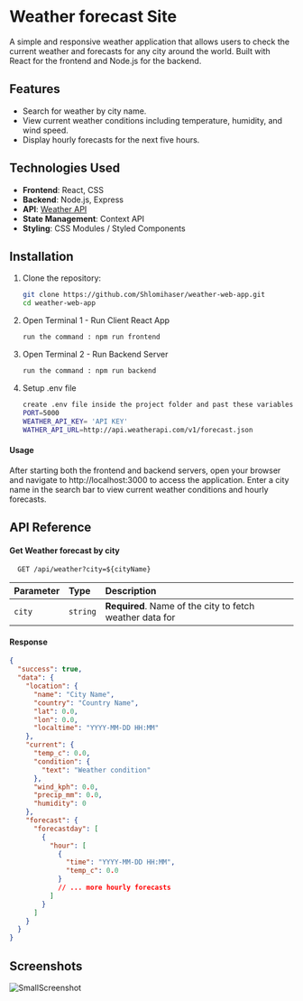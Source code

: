 
# Weather forecast Site

A simple and responsive weather application that allows users to check the current weather and forecasts for any city around the world. Built with React for the frontend and Node.js for the backend.

## Features
- Search for weather by city name.
- View current weather conditions including temperature, humidity, and wind speed.
- Display hourly forecasts for the next five hours.

## Technologies Used
- **Frontend**: React, CSS
- **Backend**: Node.js, Express
- **API**: [Weather API](https://www.weatherapi.com/)
- **State Management**: Context API
- **Styling**: CSS Modules / Styled Components



## Installation

1. Clone the repository:
   ```bash
   git clone https://github.com/Shlomihaser/weather-web-app.git
   cd weather-web-app

2. Open Terminal 1 - Run Client React App
   ```bash
   run the command : npm run frontend
3. Open Terminal 2 - Run Backend Server
   ```bash
   run the command : npm run backend
4. Setup .env file 
    ```bash
    create .env file inside the project folder and past these variables and fill the blank:
    PORT=5000
    WEATHER_API_KEY= 'API KEY'
    WATHER_API_URL=http://api.weatherapi.com/v1/forecast.json 

#### Usage
After starting both the frontend and backend servers, open your browser and navigate to http://localhost:3000 to access the application.
Enter a city name in the search bar to view current weather conditions and hourly forecasts.


## API Reference

#### Get Weather forecast by city

```http
  GET /api/weather?city=${cityName}
```

| Parameter | Type     | Description                |
| :-------- | :------- | :------------------------- |
| `city` | `string` | **Required**. Name of the city to fetch weather data for |

#### Response

```json
{
  "success": true,
  "data": {
    "location": {
      "name": "City Name",
      "country": "Country Name",
      "lat": 0.0,
      "lon": 0.0,
      "localtime": "YYYY-MM-DD HH:MM"
    },
    "current": {
      "temp_c": 0.0,
      "condition": {
        "text": "Weather condition"
      },
      "wind_kph": 0.0,
      "precip_mm": 0.0,
      "humidity": 0
    },
    "forecast": {
      "forecastday": [
        {
          "hour": [
            {
              "time": "YYYY-MM-DD HH:MM",
              "temp_c": 0.0
            }
            // ... more hourly forecasts
          ]
        }
      ]
    }
  }
}
```

## Screenshots

![SmallScreenshot](screenshots/screenshots.jpg)

